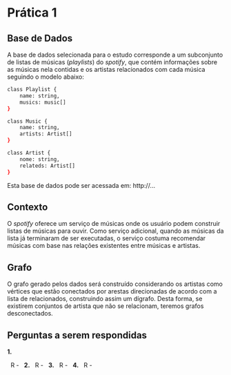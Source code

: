 # Prática 1

## Base de Dados

A base de dados selecionada para o estudo corresponde a um subconjunto de listas de músicas (*playlists*) do *spotify*, que contém informações sobre as músicas nela contidas e os artistas relacionados com cada música seguindo o modelo abaixo:

```bash
class Playlist {
    name: string,
    musics: music[]
}

class Music {
    name: string,
    artists: Artist[]
}

class Artist {
    nome: string,
    relateds: Artist[]
}

```
Esta base de dados pode ser acessada em: http://...

## Contexto

O *spotify* oferece um serviço de músicas onde os usuário podem construir listas de músicas para ouvir. Como serviço adicional, quando as músicas da lista já terminaram de ser executadas, o serviço costuma recomendar músicas com base nas relações existentes entre músicas e artistas.

## Grafo

O grafo gerado pelos dados será construído considerando os artistas como vértices que estão conectados por arestas direcionadas de acordo com a lista de relacionados, construindo assim um dígrafo. Desta forma, se existirem conjuntos de artista que não se relacionam, teremos grafos desconectados.

## Perguntas a serem respondidas

**1.**

&nbsp;
  R -
&nbsp;
**2.**
&nbsp;
  R -
&nbsp;
**3.**
&nbsp;
  R -
&nbsp;
**4.**
&nbsp;
  R -
&nbsp;
